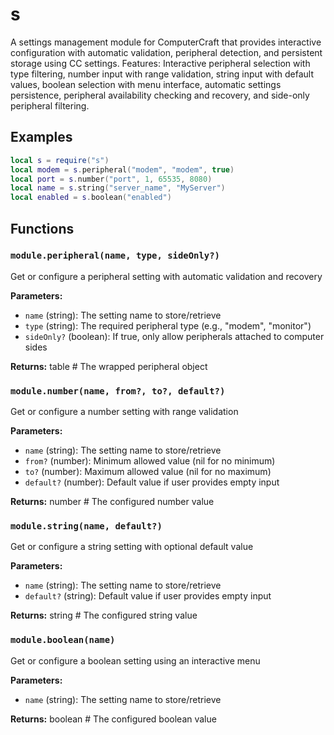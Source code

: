 # s

A settings management module for ComputerCraft that provides interactive configuration with automatic validation, peripheral detection, and persistent storage using CC settings. Features: Interactive peripheral selection with type filtering, number input with range validation, string input with default values, boolean selection with menu interface, automatic settings persistence, peripheral availability checking and recovery, and side-only peripheral filtering.

## Examples

```lua
local s = require("s")
local modem = s.peripheral("modem", "modem", true)
local port = s.number("port", 1, 65535, 8080)
local name = s.string("server_name", "MyServer")
local enabled = s.boolean("enabled")
```

## Functions

### `module.peripheral(name, type, sideOnly?)`

Get or configure a peripheral setting with automatic validation and recovery

**Parameters:**

- `name` (string): The setting name to store/retrieve
- `type` (string): The required peripheral type (e.g., "modem", "monitor")
- `sideOnly?` (boolean): If true, only allow peripherals attached to computer sides

**Returns:** table # The wrapped peripheral object

### `module.number(name, from?, to?, default?)`

Get or configure a number setting with range validation

**Parameters:**

- `name` (string): The setting name to store/retrieve
- `from?` (number): Minimum allowed value (nil for no minimum)
- `to?` (number): Maximum allowed value (nil for no maximum)
- `default?` (number): Default value if user provides empty input

**Returns:** number # The configured number value

### `module.string(name, default?)`

Get or configure a string setting with optional default value

**Parameters:**

- `name` (string): The setting name to store/retrieve
- `default?` (string): Default value if user provides empty input

**Returns:** string # The configured string value

### `module.boolean(name)`

Get or configure a boolean setting using an interactive menu

**Parameters:**

- `name` (string): The setting name to store/retrieve

**Returns:** boolean # The configured boolean value

